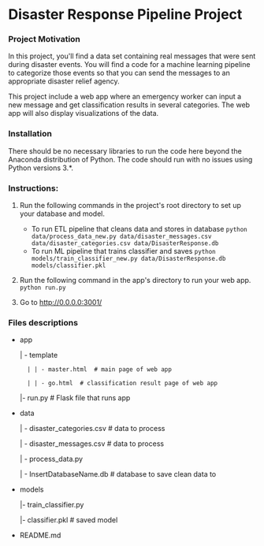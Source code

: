 # Disaster Response Pipeline Project

### Project Motivation
In this project, you'll find a data set containing real messages that were sent during disaster events. You will find a code for a machine learning pipeline to categorize those events so that you can send the messages to an appropriate disaster relief agency.

This project include a web app where an emergency worker can input a new message and get classification results in several categories. The web app will also display visualizations of the data.


### Installation
There should be no necessary libraries to run the code here beyond the Anaconda distribution of Python.  The code should run with no issues using Python versions 3.*.

### Instructions:
1. Run the following commands in the project's root directory to set up your database and model.

    - To run ETL pipeline that cleans data and stores in database
        `python data/process_data_new.py data/disaster_messages.csv data/disaster_categories.csv data/DisasterResponse.db`
    - To run ML pipeline that trains classifier and saves
        `python models/train_classifier_new.py data/DisasterResponse.db models/classifier.pkl`

2. Run the following command in the app's directory to run your web app.
    `python run.py`

3. Go to http://0.0.0.0:3001/

### Files descriptions
- app
  
    | - template

        | | - master.html  # main page of web app

        | | - go.html  # classification result page of web app

    |- run.py  # Flask file that runs app

- data
  
    | - disaster_categories.csv  # data to process 

    | - disaster_messages.csv  # data to process

    | - process_data.py

    | - InsertDatabaseName.db   # database to save clean data to


- models
  
    |- train_classifier.py

    |- classifier.pkl  # saved model 


- README.md
